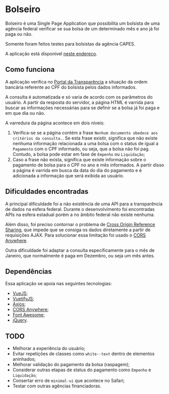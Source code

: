 # Bolseiro

Bolseiro é uma Single Page Application que possibilita um bolsista de uma agência federal verificar se sua bolsa de um
determinado mês e ano já foi paga ou não.

Somente foram feitos testes para bolsistas da agência CAPES.

A aplicação está disponível [neste endereço](https://jpmoura.github.io/bolseiro/).

## Como funciona

A aplicação verifica no [Portal da Transparência](http://www.portaltransparencia.gov.br) a situação da ordem bancária
referente ao CPF do bolsista pelos dados informados.

A consulta é automatizada e só varia de acordo com os parâmetros do usuário. A partir da resposta do servidor, a página
HTML é varrida para buscar as informações necessárias para se definir se a bolsa já foi paga e em que dia ou não.

A varredura da página acontece em dois níveis:

1. Verifica-se se a página contém a frase ```Nenhum documento obedece aos critérios da consulta.```. Se esta frase
existir, significa que não existe nenhuma informação relacionada a uma bolsa com o status de igual a ```Pagamento``` 
com o CPF informado, ou seja, que a bolsa não foi pag. Contudo, a bolsa pode estar em fase de ```Empenho``` ou 
```Liquidação```;
2. Caso a frase não exista, significa que existe informação sobre o pagamento de bolsa para o CPF no ano e mês 
informados. A partir disso a página é varrida em busca da data do dia do pagamento e é adicionada a informação que será
exibida ao usuário.

## Dificuldades encontradas

A principal dificuldade foi a não existência de uma API para a transparência de dados na esfera federal. Durante o
desenvolvimento foi encontradas APIs na esfera estadual porém a no âmbito federal não existe nenhuma.

Além disso, foi preciso contornar o problema de 
[Cross Origin Reference Sharing](https://developer.mozilla.org/pt-BR/docs/Web/HTTP/Controle_Acesso_CORS), que impede que
se consiga os dados diretamente a partir de requisições AJAX. Para solucionar essa limitação foi usado o 
[CORS Anywhere](https://github.com/Rob--W/cors-anywhere/).

Outra dificuldade foi adaptar a consulta especificamente para o mês de Janeiro, que normalmente é paga em Dezembro, ou
seja um mês antes.

## Dependências

Essa aplicação se apoia nas seguintes tecnologias:

* [VueJS](https://vuejs.org);
* [VuetifyJS](https://vuetifyjs.com/en/);
* [Axios](https://github.com/axios/axios);
* [CORS Anywhere](https://github.com/Rob--W/cors-anywhere/);
* [Font Awesome](https://fontawesome.com);
* [jQuery](https://jquery.com).

## TODO

* Melhorar a experiência do usuário;
* Evitar repetições de classes como ```white--text``` dentro de elementos aninhados;
* Melhorar validação do pagamento da bolsa (raspagem);
* Considerar outras etapas de status do pagamento como ```Empenho``` e ```Liquidação```;
* Consertar erro de ```minimal-ui``` que acontece no Safari;
* Testar com outras agências financiadoras.
